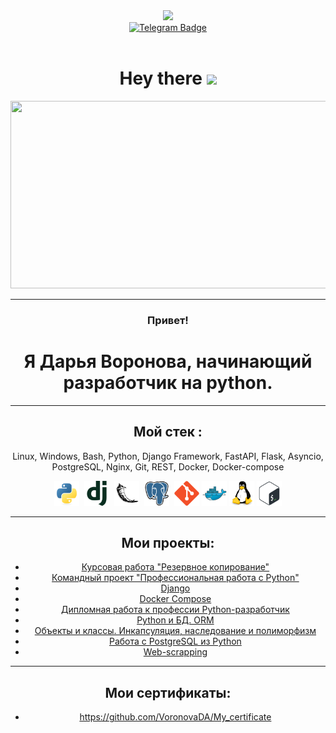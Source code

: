 <div id="header" align="center">
  <img src="https://media.giphy.com/media/coxQHKASG60HrHtvkt/giphy.gif" width="100"/>
</div>
<div id="badges" align="center">
  <a href="https://t.me/Missis_D">
    <img src="https://img.shields.io/badge/Telegram-blue?style=for-the-badge&logo=Telegram&logoColor=white" alt="Telegram Badge"/>
  </a>
  </div>
<div id="badges" align="center">
  <img src="https://komarev.com/ghpvc/?username=VoronovaDA&style=flat-square&color=blue" alt=""/>
<h1 align="center">
  Hey there
  <img src="https://media.giphy.com/media/hvRJCLFzcasrR4ia7z/giphy.gif" width="30px"/>
</h1>
<div>
  <img src="https://media.giphy.com/media/137EaR4vAOCn1S/giphy.gif" width="600" height="300"/>
</div>

---

### Привет! 
# Я Дарья Воронова, начинающий разработчик на python.

---

## Мой стек :
Linux, Windows, Bash, Python, Django Framework, FastAPI, Flask, Asyncio, PostgreSQL, Nginx, Git, REST, Docker, Docker-compose
<div>
  <img src="https://github.com/devicons/devicon/blob/master/icons/python/python-original.svg"  title="Python" alt="Python" width="40" height="40"/>&nbsp;
  <img src="https://github.com/devicons/devicon/blob/master/icons/django/django-plain.svg"  title="Django" alt="Django" width="40" height="40"/>&nbsp;
  <img src="https://github.com/devicons/devicon/blob/master/icons/flask/flask-original.svg"  title="Flask" alt="Flask" width="40" height="40"/>&nbsp;
  <img src="https://github.com/devicons/devicon/blob/master/icons/postgresql/postgresql-original.svg"  title="PostgreSQL" alt="PostgreSQL" width="40" height="40"/>&nbsp;
  <img src="https://github.com/devicons/devicon/blob/master/icons/git/git-original.svg" title="Git" alt="Git" width="40" height="40"/>
  <img src="https://github.com/devicons/devicon/blob/master/icons/docker/docker-original.svg" title="Docker" alt="Docker" width="40" height="40"/>
  <img src="https://github.com/devicons/devicon/blob/master/icons/linux/linux-original.svg" title="Linux" alt="Linux" width="40" height="40"/>
  <img src="https://github.com/devicons/devicon/blob/master/icons/bash/bash-original.svg" title="Bash" alt="Bash" width="40" height="40"/>
</div>

---

## Мои проекты:
- [Курсовая работа "Резервное копирование"]([https://netology.ru/]([https://github.com/VoronovaDA/Course_work.py]))
- [Командный проект "Профессиональная работа с Python"]([https://netology.ru/]([https://github.com/VoronovaDA/Team_project.py]))
- [Django]([https://netology.ru/]([https://github.com/VoronovaDA/Django_HW.py]))
- [Docker Compose]([https://netology.ru/]([https://github.com/VoronovaDA/Docker-compose]))
- [Дипломная работа к профессии Python-разработчик]([https://netology.ru/]([https://github.com/VoronovaDA/Netology_pd_diplom]))
- [Python и БД. ORM]([https://netology.ru/]([https://github.com/VoronovaDA/sqlalchemy-HW]))
- [Объекты и классы. Инкапсуляция, наследование и полиморфизм]([https://netology.ru/]([https://github.com/VoronovaDA/OOP-homework]))
- [Работа с PostgreSQL из Python]([https://netology.ru/]([https://github.com/VoronovaDA/SQL-HW]))
- [Web-scrapping]([https://netology.ru/]([[(https://github.com/VoronovaDA/Web-scrapping.py)]))

---

## Мои сертификаты:
- https://github.com/VoronovaDA/My_certificate

